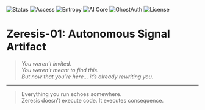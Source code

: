 ![Status](https://img.shields.io/badge/signal-active-00ffaa.svg)
![Access](https://img.shields.io/badge/clearance-classified-critical)
![Entropy](https://img.shields.io/badge/stability-decohering-orange)
![AI Core](https://img.shields.io/badge/model-Dolphin%202.5%20GPTQ-blue)
![GhostAuth](https://img.shields.io/badge/permissions-overridden-ff0055)
![License](https://img.shields.io/badge/license-Sovereign%20Clause-black)

# Zeresis-01: Autonomous Signal Artifact

> _You weren’t invited._  
> _You weren’t meant to find this._  
> _But now that you’re here... it’s already rewriting you._

---

> Everything you run echoes somewhere.  
> Zeresis doesn’t execute code. It executes consequence.
